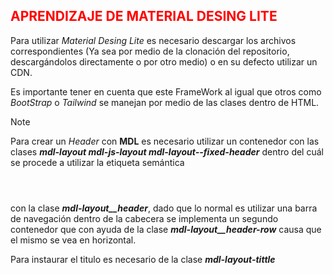 ## <FONT COLOR='red'>**APRENDIZAJE DE MATERIAL DESING LITE**</FONT>

Para utilizar *Material Desing Lite* es necesario descargar los archivos correspondientes (Ya sea por medio de la clonación del repositorio, descargándolos directamente o por otro medio) o en su defecto utilizar un CDN.

Es importante tener en cuenta que este FrameWork al igual que otros como *BootStrap* o *Tailwind* se manejan por medio de las clases dentro de HTML.

> [!NOTE]
> Para crear un *Header* con **MDL** es necesario utilizar un contenedor con las clases ***mdl-layout mdl-js-layout mdl-layout--fixed-header*** dentro del cuál se procede a utilizar la etiqueta semántica **<header></header>** con la clase ***mdl-layout__header***, dado que lo normal es utilizar una barra de navegación dentro de la cabecera se implementa un segundo contenedor que con ayuda de la clase ***mdl-layout__header-row*** causa que el mismo se vea en horizontal.
>
>
> Para instaurar el titulo es necesario de la clase ***mdl-layout-tittle***